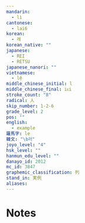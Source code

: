 ```yaml
---
mandarin:
  - lì
cantonese:
  - lai6
korean:
  - 례
korean_native: ""
japanese:
  - REI
  - RETSU
japanese_nanori: ""
vietnamese:
  - lệ
middle_chinese_initial: l
middle_chinese_final: iᴇi
stroke_count: "8"
radical: 人
skip_number: 1-2-6
grade_level: 2
pos: ""
english:
  - example
羅馬字: le
韓文: "\b러"
joyo_level: "4"
hsk_level: ""
hanmun_edu_level: ""
danayo_id: 2012
mc_id: 3847
graphemic_classification: 列
stand_in: 実例
aliases:
---
```


# Notes
